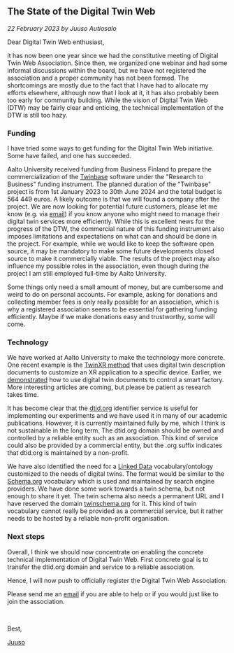 ## The State of the Digital Twin Web

*22 February 2023 by Juuso Autiosalo*


Dear Digital Twin Web enthusiast,

it has now been one year since we had the constitutive meeting of Digital Twin Web Association. Since then, we organized one webinar and had some informal discussions within the board, but we have not registered the association and a proper community has not been formed. The shortcomings are mostly due to the fact that I have had to allocate my efforts elsewhere, although now that I look at it, it has also probably been too early for community building. While the vision of Digital Twin Web (DTW) may be fairly clear and enticing, the technical implementation of the DTW is still too hazy.


### Funding

I have tried some ways to get funding for the Digital Twin Web initiative. Some have failed, and one has succeeded.

Aalto University received funding from Business Finland to prepare the commercialization of the [Twinbase](https://github.com/twinbase/twinbase) software under the "Research to Business" funding instrument. The planned duration of the "Twinbase" project  is from 1st January 2023 to 30th June 2024 and the total budget is 564 449 euros. A likely outcome is that we will found a company after the project. We are now looking for potential future customers, please let me know (e.g. via [email](mailto:juuso.autiosalo@aalto.fi)) if you know anyone who might need to manage their digital twin services more efficiently. While this is excellent news for the progress of the DTW, the commercial nature of this funding instrument also imposes limitations and expectations on what can and should be done in the project. For example, while we would like to keep the software open source, it may be mandatory to make some future developments closed source to make it commercially viable. The results of the project may also influence my possible roles in the association, even though during the project I am still employed full-time by Aalto University.

Some things only need a small amount of money, but are cumbersome and weird to do on personal accounts. For example, asking for donations and collecting member fees is only really possible for an association, which is why a registered association seems to be essential for gathering funding efficiently. Maybe if we make donations easy and trustworthy, some will come.


### Technology

We have worked at Aalto University to make the technology more concrete. One recent example is the [TwinXR method](https://doi.org/10.3389/frvir.2023.1019080) that uses digital twin description documents to customize an XR application to a specific device. Earlier, we [demonstrated](https://doi.org/10.3390/machines10040225) how to use digital twin documents to control a smart factory. More interesting articles are coming, but please be patient as research takes time.

It has become clear that the [dtid.org](https://dtid.org) identifier service is useful for implementing our experiments and we have used it in many of our academic publications. However, it is currently maintained fully by me, which I think is not sustainable in the long term. The dtid.org domain should be owned and controlled by a reliable entity such as an association. This kind of service could also be provided by a commercial entity, but the .org suffix indicates that dtid.org is maintained by a non-profit.

We have also identified the need for a [Linked Data](https://en.wikipedia.org/wiki/Linked_data) vocabulary/ontology customized to the needs of digital twins. The format would be similar to the [Schema.org](https://schema.org) vocabulary which is used and maintained by search engine providers. We have done some work towards a twin schema, but not enough to share it yet. The twin schema also needs a permanent URL and I have reserved the domain [twinschema.org](http://twinschema.org) for it. This kind of twin vocabulary cannot really be provided as a commercial service, but it rather needs to be hosted by a reliable non-profit organisation.


### Next steps

Overall, I think we should now concentrate on enabling the concrete technical implementation of Digital Twin Web. First concrete goal is to transfer the dtid.org domain and service to a reliable association.

Hence, I will now push to officially register the Digital Twin Web Association. 

Please send me an [email](mailto:juuso.autiosalo@aalto.fi) if you are able to help or if you would just like to join the association.

&nbsp;

Best,

[Juuso](https://juu.so)

&nbsp;
